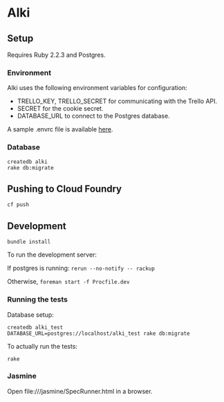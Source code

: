 # Alki

## Setup

Requires Ruby 2.2.3 and Postgres.

### Environment

Alki uses the following environment variables for configuration:

- TRELLO_KEY, TRELLO_SECRET for communicating with the Trello API.
- SECRET for the cookie secret.
- DATABASE_URL to connect to the Postgres database.

A sample .envrc file is available [here](https://drive.google.com/open?id=0ByzPAU4fK2-EZTJFMVdsM1gweWc).

### Database

```
createdb alki
rake db:migrate
```

## Pushing to Cloud Foundry

```
cf push
```

## Development

```
bundle install
```

To run the development server:

If postgres is running: `rerun --no-notify -- rackup`

Otherwise, `foreman start -f Procfile.dev`

### Running the tests

Database setup:

```
createdb alki_test
DATABASE_URL=postgres://localhost/alki_test rake db:migrate
```

To actually run the tests:

```
rake
```

### Jasmine

Open file://<repo root>/jasmine/SpecRunner.html in a browser.